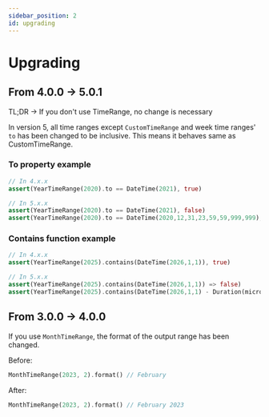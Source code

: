 ```yaml
---
sidebar_position: 2
id: upgrading
---
```


# Upgrading

## From 4.0.0 -> 5.0.1

TL;DR -> If you don't use TimeRange, no change is necessary

In version 5, all time ranges except `CustomTimeRange` and week time ranges'
`to` has been changed to be inclusive. This means it behaves same as
CustomTimeRange.

### To property example

```dart
// In 4.x.x
assert(YearTimeRange(2020).to == DateTime(2021), true)

// In 5.x.x
assert(YearTimeRange(2020).to == DateTime(2021), false)
assert(YearTimeRange(2020).to == DateTime(2020,12,31,23,59,59,999,999), true)
```

### Contains function example

```dart
// In 4.x.x
assert(YearTimeRange(2025).contains(DateTime(2026,1,1)), true)

// In 5.x.x
assert(YearTimeRange(2025).contains(DateTime(2026,1,1)) => false)
assert(YearTimeRange(2025).contains(DateTime(2026,1,1) - Duration(microsecond: 1)) => true)
```

## From 3.0.0 -> 4.0.0

If you use `MonthTimeRange`, the format of the output range has been changed.

Before:

```dart
MonthTimeRange(2023, 2).format() // February
```

After:

```dart
MonthTimeRange(2023, 2).format() // February 2023
```

